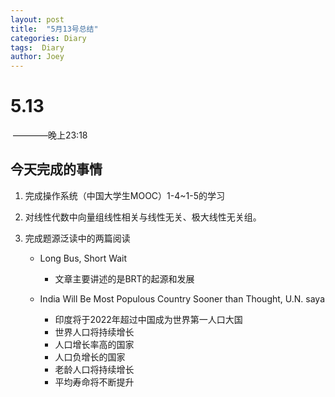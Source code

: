 ```yaml
---
layout: post
title:  "5月13号总结"
categories: Diary
tags:  Diary
author: Joey
---
```


# 5.13

​		————晚上23:18

## 今天完成的事情

1. 完成操作系统（中国大学生MOOC）1-4~1-5的学习

2. 对线性代数中向量组线性相关与线性无关、极大线性无关组。

3. 完成题源泛读中的两篇阅读

   * Long Bus, Short Wait
     * 文章主要讲述的是BRT的起源和发展

   * India Will Be Most Populous Country Sooner than Thought, U.N. saya
     * 印度将于2022年超过中国成为世界第一人口大国
     * 世界人口将持续增长
     * 人口增长率高的国家
     * 人口负增长的国家
     * 老龄人口将持续增长
     * 平均寿命将不断提升